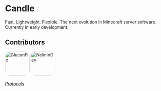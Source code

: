 # Candle

Fast. Lightweight. Flexible. The next evolution in Minecraft server software. Currently in early development.

## Contributors

[//]: contributors-start
<a href="https://github.com/GluconFix"><img src="https://avatars.githubusercontent.com/u/73158247?v=4" title="GluconFix" width="80" height="80" style="border-radius:20%"></a>
<a href="https://github.com/NelminDev"><img src="https://avatars.githubusercontent.com/u/82663068?v=4" title="NelminDev" width="80" height="80" style="border-radius:20%"></a>

[//]: contributors-end

*[Protocols](https://minecraft.wiki/w/Java_Edition_protocol)*